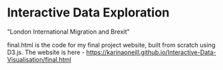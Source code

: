 # Interactive Data Exploration

"London International Migration and Brexit"

final.html is the code for my final project website, built from scratch using D3.js. The website is here - https://karinaoneill.github.io/Interactive-Data-Visualisation/final.html
